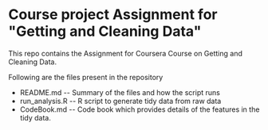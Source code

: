 Course project Assignment for "Getting and Cleaning Data"
==================================================================

This repo contains the Assignment for Coursera Course on Getting and Cleaning Data. 

Following are the files present in the repository

- README.md -- Summary of the files and how the script runs
- run_analysis.R -- R script to generate tidy data from raw data
- CodeBook.md -- Code book which provides details of the features in the tidy data.


